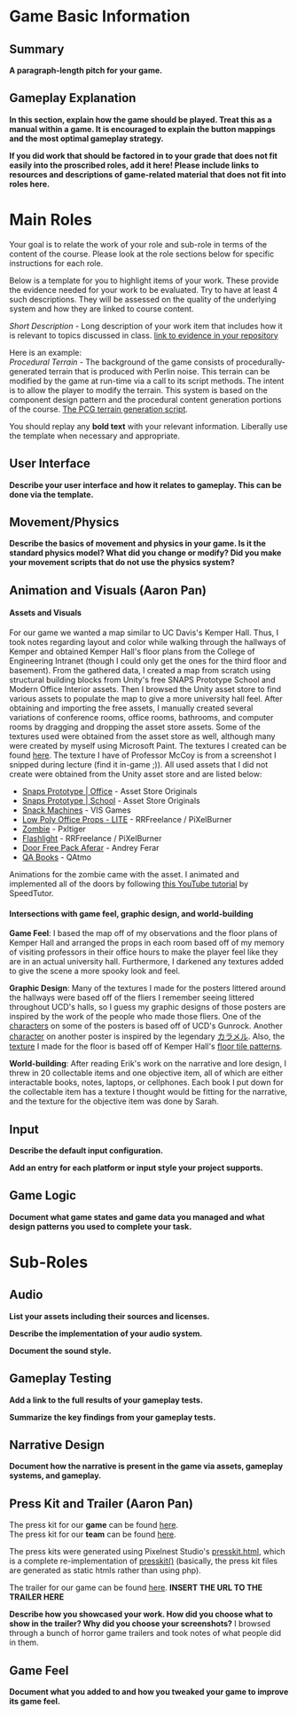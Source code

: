 # Game Basic Information #

## Summary ##

**A paragraph-length pitch for your game.**

## Gameplay Explanation ##

**In this section, explain how the game should be played. Treat this as a manual within a game. It is encouraged to explain the button mappings and the most optimal gameplay strategy.**


**If you did work that should be factored in to your grade that does not fit easily into the proscribed roles, add it here! Please include links to resources and descriptions of game-related material that does not fit into roles here.**

# Main Roles #

Your goal is to relate the work of your role and sub-role in terms of the content of the course. Please look at the role sections below for specific instructions for each role.

Below is a template for you to highlight items of your work. These provide the evidence needed for your work to be evaluated. Try to have at least 4 such descriptions. They will be assessed on the quality of the underlying system and how they are linked to course content. 

*Short Description* - Long description of your work item that includes how it is relevant to topics discussed in class. [link to evidence in your repository](https://github.com/dr-jam/ECS189L/edit/project-description/ProjectDocumentTemplate.md)

Here is an example:  
*Procedural Terrain* - The background of the game consists of procedurally-generated terrain that is produced with Perlin noise. This terrain can be modified by the game at run-time via a call to its script methods. The intent is to allow the player to modify the terrain. This system is based on the component design pattern and the procedural content generation portions of the course. [The PCG terrain generation script](https://github.com/dr-jam/CameraControlExercise/blob/513b927e87fc686fe627bf7d4ff6ff841cf34e9f/Obscura/Assets/Scripts/TerrainGenerator.cs#L6).

You should replay any **bold text** with your relevant information. Liberally use the template when necessary and appropriate.

## User Interface

**Describe your user interface and how it relates to gameplay. This can be done via the template.**

## Movement/Physics

**Describe the basics of movement and physics in your game. Is it the standard physics model? What did you change or modify? Did you make your movement scripts that do not use the physics system?**

## Animation and Visuals (Aaron Pan)

#### Assets and Visuals ####
For our game we wanted a map similar to UC Davis's Kemper Hall. Thus, I took notes regarding layout and color while walking through the hallways of Kemper and obtained Kemper Hall's floor plans from the College of Engineering Intranet (though I could only get the ones for the third floor and basement). From the gathered data, I created a map from scratch using structural building blocks from Unity's free SNAPS Prototype School and Modern Office Interior assets. Then I browsed the Unity asset store to find various assets to populate the map to give a more university hall feel. After obtaining and importing the free assets, I manually created several variations of conference rooms, office rooms, bathrooms, and computer rooms by dragging and dropping the asset store assets. Some of the textures used were obtained from the asset store as well, although many were created by myself using Microsoft Paint. The textures I created can be found [here](https://github.com/Panlord/game-power-down/tree/master/Spooked/Assets/Materials/Textures). The texture I have of Professor McCoy is from a screenshot I snipped during lecture (find it in-game ;)). All used assets that I did not create were obtained from the Unity asset store and are listed below:  

- [Snaps Prototype | Office](https://assetstore.unity.com/packages/3d/environments/snaps-prototype-office-137490) - Asset Store Originals
- [Snaps Prototype | School](https://assetstore.unity.com/packages/3d/environments/urban/snaps-prototype-school-154693) - Asset Store Originals
- [Snack Machines](https://assetstore.unity.com/packages/3d/props/interior/snack-machines-3517) - VIS Games
- [Low Poly Office Props - LITE](https://assetstore.unity.com/packages/3d/environments/low-poly-office-props-lite-131438) - RRFreelance / PiXelBurner
- [Zombie](https://assetstore.unity.com/packages/3d/characters/humanoids/zombie-30232) - Pxltiger
- [Flashlight](https://assetstore.unity.com/packages/3d/props/electronics/flashlight-18972) - RRFreelance / PiXelBurner
- [Door Free Pack Aferar](https://assetstore.unity.com/packages/3d/props/interior/door-free-pack-aferar-148411) - Andrey Ferar
- [QA Books](https://assetstore.unity.com/packages/3d/props/interior/qa-books-115415) - QAtmo

Animations for the zombie came with the asset. I animated and implemented all of the doors by following [this YouTube tutorial](https://www.youtube.com/watch?v=K9jnIPnsQ_w) by SpeedTutor.  

#### Intersections with game feel, graphic design, and world-building ####
**Game Feel**: I based the map off of my observations and the floor plans of Kemper Hall and arranged the props in each room based off of my memory of visiting professors in their office hours to make the player feel like they are in an actual university hall. Furthermore, I darkened any textures added to give the scene a more spooky look and feel.  

**Graphic Design**: Many of the textures I made for the posters littered around the hallways were based off of the fliers I remember seeing littered throughout UCD's halls, so I guess my graphic designs of those posters are inspired by the work of the people who made those fliers. One of the [characters](https://github.com/Panlord/game-power-down/blob/master/Spooked/Assets/Materials/Textures/GunrockAd.png) on some of the posters is based off of UCD's Gunrock. Another [character](https://github.com/Panlord/game-power-down/blob/master/Spooked/Assets/Materials/Textures/Karameru.png) on another poster is inspired by the legendary [カラメル](https://www.youtube.com/channel/UCpGk56cJDZcVqIxZatX7nbQ). Also, the [texture](https://github.com/Panlord/game-power-down/blob/master/Spooked/Assets/Materials/Textures/KemperFloorTexture.png) I made for the floor is based off of Kemper Hall's [floor tile patterns](https://theaggie.org/wp-content/uploads/2017/05/kemper_ca_Jero_Real.jpg).  

**World-building**: After reading Erik's work on the narrative and lore design, I threw in 20 collectable items and one objective item, all of which are either interactable books, notes, laptops, or cellphones. Each book I put down for the collectable item has a texture I thought would be fitting for the narrative, and the texture for the objective item was done by Sarah.

## Input

**Describe the default input configuration.**

**Add an entry for each platform or input style your project supports.**

## Game Logic

**Document what game states and game data you managed and what design patterns you used to complete your task.**

# Sub-Roles

## Audio

**List your assets including their sources and licenses.**

**Describe the implementation of your audio system.**

**Document the sound style.** 

## Gameplay Testing

**Add a link to the full results of your gameplay tests.**

**Summarize the key findings from your gameplay tests.**

## Narrative Design

**Document how the narrative is present in the game via assets, gameplay systems, and gameplay.** 

## Press Kit and Trailer (Aaron Pan)

The press kit for our **game** can be found [here](https://panlord.github.io/game-power-down/EscapeFromKemper/index.html).  
The press kit for our **team** can be found [here](https://panlord.github.io/game-power-down/).  

The press kits were generated using Pixelnest Studio's [presskit.html](https://github.com/pixelnest/presskit.html), which is a complete re-implementation of [presskit()](http://dopresskit.com/) (basically, the press kit files are generated as static htmls rather than using php).  

The trailer for our game can be found [here](https://www.youtube.com/watch?v=dQw4w9WgXcQ). **INSERT THE URL TO THE TRAILER HERE**  

**Describe how you showcased your work. How did you choose what to show in the trailer? Why did you choose your screenshots?**
I browsed through a bunch of horror game trailers and took notes of what people did in them.


## Game Feel

**Document what you added to and how you tweaked your game to improve its game feel.**
